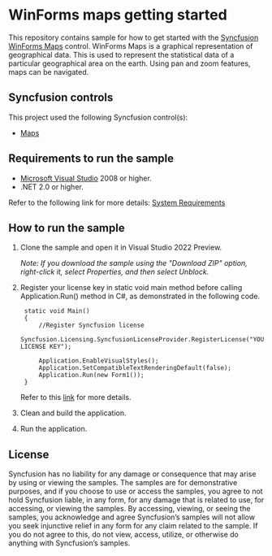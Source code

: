 # WinForms maps getting started

This repository contains sample for how to get started with the [Syncfusion WinForms Maps](https://help.syncfusion.com/windowsforms/map/getting-started) control. WinForms Maps is a graphical representation of geographical data. This is used to represent the statistical data of a particular geographical area on the earth. Using pan and zoom features, maps can be navigated.

## Syncfusion controls

This project used the following Syncfusion control(s):
* [Maps](https://www.syncfusion.com/winforms-ui-controls/map)

## Requirements to run the sample

* [Microsoft Visual Studio](https://visualstudio.microsoft.com/downloads/) 2008 or higher.
* .NET 2.0 or higher.

Refer to the following link for more details: [System Requirements](https://help.syncfusion.com/windowsforms/system-requirements)

## How to run the sample

1. Clone the sample and open it in Visual Studio 2022 Preview.

   *Note: If you download the sample using the "Download ZIP" option, right-click it, select Properties, and then select Unblock.*

2. Register your license key in static void main method before calling Application.Run() method in C#, as demonstrated in the following code.

		static void Main()
		{
			//Register Syncfusion license
			Syncfusion.Licensing.SyncfusionLicenseProvider.RegisterLicense("YOUR LICENSE KEY");
	
			Application.EnableVisualStyles();
			Application.SetCompatibleTextRenderingDefault(false);
			Application.Run(new Form1());
		}
		
	Refer to this [link](https://help.syncfusion.com/windowsforms/licensing/overview) for more details.
	
3. Clean and build the application.

4. Run the application.

## License

Syncfusion has no liability for any damage or consequence that may arise by using or viewing the samples. The samples are for demonstrative purposes, and if you choose to use or access the samples, you agree to not hold Syncfusion liable, in any form, for any damage that is related to use, for accessing, or viewing the samples. By accessing, viewing, or seeing the samples, you acknowledge and agree Syncfusion’s samples will not allow you seek injunctive relief in any form for any claim related to the sample. If you do not agree to this, do not view, access, utilize, or otherwise do anything with Syncfusion’s samples.
